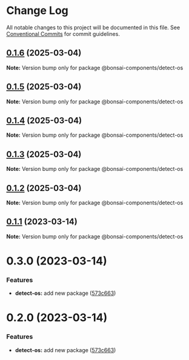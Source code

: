 # Change Log

All notable changes to this project will be documented in this file.
See [Conventional Commits](https://conventionalcommits.org) for commit guidelines.

## [0.1.6](https://github.com/zieka/bonsai-components/compare/@bonsai-components/detect-os@0.1.5...@bonsai-components/detect-os@0.1.6) (2025-03-04)

**Note:** Version bump only for package @bonsai-components/detect-os

## [0.1.5](https://github.com/zieka/bonsai-components/compare/@bonsai-components/detect-os@0.1.4...@bonsai-components/detect-os@0.1.5) (2025-03-04)

**Note:** Version bump only for package @bonsai-components/detect-os

## [0.1.4](https://github.com/zieka/bonsai-components/compare/@bonsai-components/detect-os@0.1.3...@bonsai-components/detect-os@0.1.4) (2025-03-04)

**Note:** Version bump only for package @bonsai-components/detect-os

## [0.1.3](https://github.com/zieka/bonsai-components/compare/@bonsai-components/detect-os@0.1.2...@bonsai-components/detect-os@0.1.3) (2025-03-04)

**Note:** Version bump only for package @bonsai-components/detect-os

## [0.1.2](https://github.com/zieka/bonsai-components/compare/@bonsai-components/detect-os@0.1.1...@bonsai-components/detect-os@0.1.2) (2025-03-04)

**Note:** Version bump only for package @bonsai-components/detect-os

## [0.1.1](https://github.com/zieka/bonsai-components/compare/@bonsai-components/detect-os@0.3.0...@bonsai-components/detect-os@0.1.1) (2023-03-14)

**Note:** Version bump only for package @bonsai-components/detect-os

# 0.3.0 (2023-03-14)

### Features

- **detect-os:** add new package ([573c663](https://github.com/zieka/bonsai-components/commit/573c6636eb940abdd888efe0908a0f9e49649220))

# 0.2.0 (2023-03-14)

### Features

- **detect-os:** add new package ([573c663](https://github.com/zieka/bonsai-components/commit/573c6636eb940abdd888efe0908a0f9e49649220))
